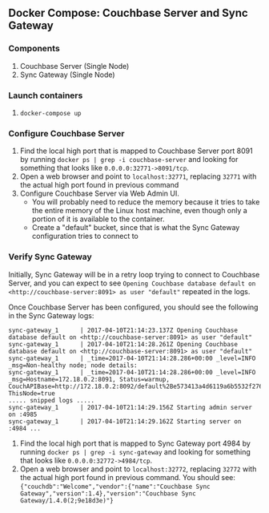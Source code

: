 
## Docker Compose: Couchbase Server and Sync Gateway 

### Components

1. Couchbase Server (Single Node)
1. Sync Gateway (Single Node)

### Launch containers

1. `docker-compose up`

### Configure Couchbase Server 

1. Find the local high port that is mapped to Couchbase Server port 8091 by running `docker ps | grep -i couchbase-server` and looking for something that looks like `0.0.0.0:32771->8091/tcp`.
1. Open a web browser and point to `localhost:32771`, replacing `32771` with the actual high port found in previous command
1. Configure Couchbase Server via Web Admin UI.
    * You will probably need to reduce the memory because it tries to take the entire memory of the Linux host machine, even though only a portion of it is available to the container.
    * Create a "default" bucket, since that is what the Sync Gateway configuration tries to connect to

### Verify Sync Gateway

Initially, Sync Gateway will be in a retry loop trying to connect to Couchbase Server, and you can expect to see `Opening Couchbase database default on <http://couchbase-server:8091> as user "default"` repeated in the logs.

Once Couchbase Server has been configured, you should see the following in the Sync Gateway logs:

```
sync-gateway_1      | 2017-04-10T21:14:23.137Z Opening Couchbase database default on <http://couchbase-server:8091> as user "default"
sync-gateway_1      | 2017-04-10T21:14:28.261Z Opening Couchbase database default on <http://couchbase-server:8091> as user "default"
sync-gateway_1      | _time=2017-04-10T21:14:28.286+00:00 _level=INFO _msg=Non-healthy node; node details:
sync-gateway_1      | _time=2017-04-10T21:14:28.286+00:00 _level=INFO _msg=Hostname=172.18.0.2:8091, Status=warmup, CouchAPIBase=http://172.18.0.2:8092/default%2Be573413a4d6119a6b5532f276ee4bd64, ThisNode=true
..... snipped logs .....
sync-gateway_1      | 2017-04-10T21:14:29.156Z Starting admin server on :4985
sync-gateway_1      | 2017-04-10T21:14:29.162Z Starting server on :4984 ...

```

1. Find the local high port that is mapped to Sync Gateway port 4984 by running `docker ps | grep -i sync-gateway` and looking for something that looks like `0.0.0.0:32772->4984/tcp`.
1. Open a web browser and point to `localhost:32772`, replacing `32772` with the actual high port found in previous command.  You should see: `{"couchdb":"Welcome","vendor":{"name":"Couchbase Sync Gateway","version":1.4},"version":"Couchbase Sync Gateway/1.4.0(2;9e18d3e)"}`